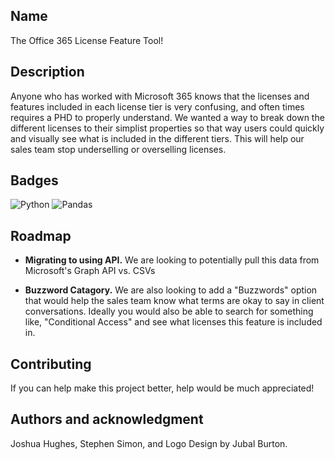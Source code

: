 ## Name
The Office 365 License Feature Tool!

## Description
Anyone who has worked with Microsoft 365 knows that the licenses and features included in each license tier is very confusing, and often times requires a PHD to properly understand. We wanted a way to break down the different licenses to their simplist properties so that way users could quickly and visually see what is included in the different tiers. This will help our sales team stop underselling or overselling licenses.  

## Badges

![Python](https://img.shields.io/badge/Python-%F0%9F%90%8D-brightgreen)
![Pandas](https://img.shields.io/badge/Pandas-%F0%9F%90%BC-brightgreen)


## Roadmap

- **Migrating to using API.** We are looking to potentially pull this data from Microsoft's Graph API vs. CSVs

- **Buzzword Catagory.** We are also looking to add a "Buzzwords" option that would help the sales team know what terms are okay to say in client conversations. Ideally you would also be able to search for something like, "Conditional Access" and see what licenses this feature is included in. 

## Contributing
If you can help make this project better, help would be much appreciated! 

## Authors and acknowledgment
Joshua Hughes, Stephen Simon, and Logo Design by Jubal Burton. 


